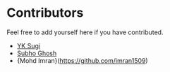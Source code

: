 # Contributors

Feel free to add yourself here if you have contributed.

- [YK Sugi](https://github.com/ykdojo)
- [Subho Ghosh](https://github.com/subhoghoshX)
- {Mohd Imran}(https://github.com/imran1509)

